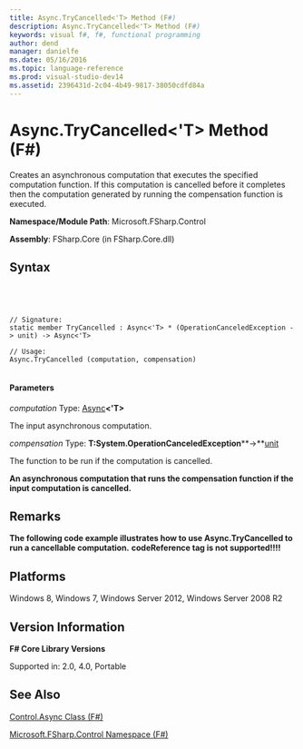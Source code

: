 ```yaml
---
title: Async.TryCancelled<'T> Method (F#)
description: Async.TryCancelled<'T> Method (F#)
keywords: visual f#, f#, functional programming
author: dend
manager: danielfe
ms.date: 05/16/2016
ms.topic: language-reference
ms.prod: visual-studio-dev14
ms.assetid: 2396431d-2c04-4b49-9817-38050cdfd84a 
---
```


# Async.TryCancelled<'T> Method (F#)

Creates an asynchronous computation that executes the specified computation function. If this computation is cancelled before it completes then the computation generated by running the compensation function is executed.

**Namespace/Module Path**: Microsoft.FSharp.Control

**Assembly**: FSharp.Core (in FSharp.Core.dll)


## Syntax



```




// Signature:
static member TryCancelled : Async<'T> * (OperationCanceledException -> unit) -> Async<'T>

// Usage:
Async.TryCancelled (computation, compensation)


```





#### Parameters
*computation*
Type: [Async](http://msdn.microsoft.com/en-us/library/e0b28ea2-dea5-4021-b2b9-d7d4761babde)**&lt;'T&gt;**


The input asynchronous computation.


*compensation*
Type: **T:System.OperationCanceledException****-&gt;**[unit](http://msdn.microsoft.com/en-us/library/00b837c2-6c8a-483a-87d3-0479c64037a7)


The function to be run if the computation is cancelled.



**An asynchronous computation that runs the compensation function if the input computation is cancelled.**
## Remarks
**The following code example illustrates how to use Async.TryCancelled to run a cancellable computation.**
<b>codeReference tag is not supported!!!!</b>
## Platforms
Windows 8, Windows 7, Windows Server 2012, Windows Server 2008 R2


## Version Information
**F# Core Library Versions**

Supported in: 2.0, 4.0, Portable




## See Also
[Control.Async Class &#40;F&#35;&#41;](Control.Async-Class-%5BFSharp%5D.md)

[Microsoft.FSharp.Control Namespace &#40;F&#35;&#41;](Microsoft.FSharp.Control-Namespace-%5BFSharp%5D.md)

